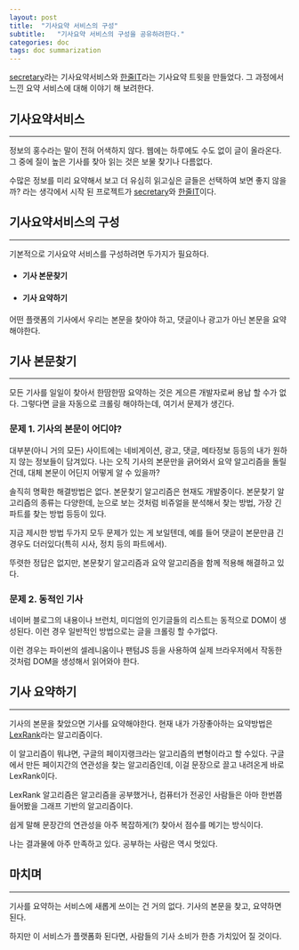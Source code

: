 ```yaml
---
layout: post
title:  "기사요약 서비스의 구성"
subtitle:   "기사요약 서비스의 구성을 공유하려한다."
categories: doc
tags: doc summarization
---
```


[secretary](https://chrome.google.com/webstore/detail/secretary/bijcgcgbhmeemlnidoigdcnokggknikb?hl=ko)라는 기사요약서비스와 [한줄IT](https://twitter.com/R2BQBbW6CM4oFBN)라는 기사요약 트윗을 만들었다. 그 과정에서 느낀 요약 서비스에 대해 이야기 해 보려한다.

## 기사요약서비스

---

정보의 홍수라는 말이 전혀 어색하지 않다. 웹에는 하루에도 수도 없이 글이 올라온다. 그 중에 질이 높은 기사를 찾아 읽는 것은 보물 찾기나 다름없다.

수많은 정보를 미리 요약해서 보고 더 유심히 읽고싶은 글들은 선택하여 보면 좋지 않을까? 라는 생각에서 시작 된 프로젝트가 [secretary](https://chrome.google.com/webstore/detail/secretary/bijcgcgbhmeemlnidoigdcnokggknikb?hl=ko)와 [한줄IT](https://twitter.com/R2BQBbW6CM4oFBN)이다.

## 기사요약서비스의 구성

---

기본적으로 기사요약 서비스를 구성하려면 두가지가 필요하다.

- #### 기사 본문찾기

- #### 기사 요약하기

어떤 플랫폼의 기사에서 우리는 본문을 찾아야 하고, 댓글이나 광고가 아닌 본문을 요약해야한다.

## 기사 본문찾기

---

모든 기사를 일일이 찾아서 한땀한땀 요약하는 것은 게으른 개발자로써 용납 할 수가 없다. 그렇다면 글을 자동으로 크롤링 해야하는데, 여기서 문제가 생긴다.

### 문제 1. 기사의 본문이 어디야?

대부분(아니 거의 모든) 사이트에는 네비게이션, 광고, 댓글, 메타정보 등등의 내가 원하지 않는 정보들이 담겨있다. 나는 오직 기사의 본문만을 긁어와서 요약 알고리즘을 돌릴건데, 대체 본문이 어딘지 어떻게 알 수 있을까?

솔직히 명확한 해결방법은 없다. 본문찾기 알고리즘은 현재도 개발중이다. 본문찾기 알고리즘의 종류는 다양한데, 눈으로 보는 것처럼 비쥬얼을 분석해서 찾는 방법, 가장 긴 파트를 찾는 방법 등등이 있다.

지금 제시한 방법 두가지 모두 문제가 있는 게 보일텐데, 예를 들어 댓글이 본문만큼 긴 경우도 더러있다(특히 시사, 정치 등의 파트에서).

뚜렷한 정답은 없지만, 본문찾기 알고리즘과 요약 알고리즘을 함께 적용해 해결하고 있다.

### 문제 2. 동적인 기사

네이버 블로그의 내용이나 브런치, 미디엄의 인기글들의 리스트는 동적으로 DOM이 생성된다. 이런 경우 일반적인 방법으로는 글을 크롤링 할 수가없다.

이런 경우는 파이썬의 셀레니움이나 팬텀JS 등을 사용하여 실제 브라우저에서 작동한 것처럼 DOM을 생성해서 읽어와야 한다.

## 기사 요약하기

---

기사의 본문을 찾았으면 기사를 요약해야한다. 현재 내가 가장좋아하는 요약방법은 [LexRank](https://www.cs.cmu.edu/afs/cs/project/jair/pub/volume22/erkan04a-html/erkan04a.html)라는 알고리즘이다.

이 알고리즘이 뭐냐면, 구글의 페이지랭크라는 알고리즘의 변형이라고 할 수있다. 구글에서 만든 페이지간의 연관성을 찾는 알고리즘인데, 이걸 문장으로 끌고 내려온게 바로 LexRank이다.

LexRank 알고리즘은 알고리즘을 공부했거나, 컴퓨터가 전공인 사람들은 아마 한번쯤 들어봤을 그래프 기반의 알고리즘이다. 

쉽게 말해 문장간의 연관성을 아주 복잡하게(?) 찾아서 점수를 메기는 방식이다.

나는 결과물에 아주 만족하고 있다. 공부하는 사람은 역시 멋있다.

## 마치며

---

기사를 요약하는 서비스에 새롭게 쓰이는 건 거의 없다. 기사의 본문을 찾고, 요약하면 된다.

하지만 이 서비스가 플랫폼화 된다면, 사람들의 기사 소비가 한층 가치있어 질 것이다.
